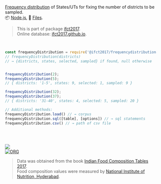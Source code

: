 [Frequency distribution] of States/UTs for fixing the number of districts to be sampled.<br>
📦 [Node.js](https://www.npmjs.com/package/@ifct2017/frequencydistribution),
📜 [Files](https://unpkg.com/@ifct2017/frequencydistribution/).

> This is part of package [ifct2017].<br>
> Online database: [ifct2017.github.io].

<br>

```javascript
const frequencyDistribution = require('@ifct2017/frequencydistribution');
// frequencyDistribution(districts)
// → {districts, states, selected, sampled} if found, null otherwise


frequencyDistribution(2);
frequencyDistribution(5);
// { districts: '1-5', states: 9, selected: 1, sampled: 9 }

frequencyDistribution(32);
frequencyDistribution(37);
// { districts: '31-40', states: 4, selected: 5, sampled: 20 }
```

```javascript
// Additional methods:
frequencyDistribution.load() // → corpus
frequencyDistribution.sql([table], [options]) // → sql statements
frequencyDistribution.csv() // → path of csv file
```

<br>
<br>

[![](https://i.imgur.com/D5UYmbD.jpg)](http://ifct2017.com/)<br>
[![ORG](https://img.shields.io/badge/org-ifct2017-green?logo=Org)](https://ifct2017.github.io)

> Data was obtained from the book [Indian Food Composition Tables 2017].<br>
> Food composition values were measured by [National Institute of Nutrition, Hyderabad].

[ifct2017]: https://www.npmjs.com/package/ifct2017
[Indian Food Composition Tables 2017]: http://ifct2017.com/
[Frequency distribution]: https://github.com/ifct2017/frequencydistribution/blob/master/index.csv
[ifct2017.github.io]: https://ifct2017.github.io
[National Institute of Nutrition, Hyderabad]: https://www.nin.res.in/
